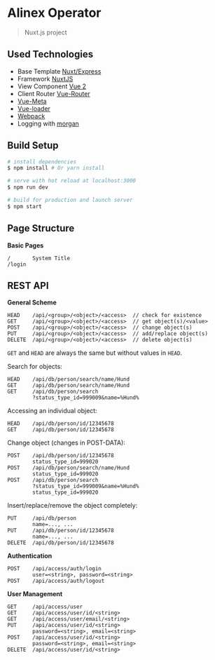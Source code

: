 # Alinex Operator

> Nuxt.js project

## Used Technologies

- Base Template [Nuxt/Express](https://github.com/nuxt/express)
- Framework [NuxtJS](https://nuxtjs.org/)
- View Component [Vue 2](https://github.com/vuejs/vue)
- Client Router [Vue-Router](https://github.com/vuejs/vue-router)
- [Vue-Meta](https://github.com/declandewet/vue-meta)
- [Vue-loader](https://github.com/vuejs/vue-loader)
- [Webpack](https://github.com/webpack/webpack)
- Logging with [morgan](https://github.com/expressjs/morgan)

## Build Setup

``` bash
# install dependencies
$ npm install # Or yarn install

# serve with hot reload at localhost:3000
$ npm run dev

# build for production and launch server
$ npm start
```

## Page Structure

__Basic Pages__

    /       System Title
    /login      

## REST API

__General Scheme__

    HEAD    /api/<group>/<object>/<access>  // check for existence
    GET     /api/<group>/<object>/<access>  // get object(s)/<value>
    POST    /api/<group>/<object>/<access>  // change object(s)
    PUT     /api/<group>/<object>/<access>  // add/replace object(s)
    DELETE  /api/<group>/<object>/<access>  // delete object(s)

`GET` and `HEAD` are always the same but without values in `HEAD`.

Search for objects:

    HEAD    /api/db/person/search/name/Hund
    GET     /api/db/person/search/name/Hund
    GET     /api/db/person/search
            ?status_type_id=999009&name=%Hund%

Accessing an individual object:

    HEAD    /api/db/person/id/12345678
    GET     /api/db/person/id/12345678

Change object (changes in POST-DATA):

    POST    /api/db/person/id/12345678
            status_type_id=999020
    POST    /api/db/person/search/name/Hund
            status_type_id=999020
    POST    /api/db/person/search
            ?status_type_id=999009&name=%Hund%
            status_type_id=999020

Insert/replace/remove the object completely:

    PUT     /api/db/person
            name=..., ...
    PUT     /api/db/person/id/12345678
            name=..., ...
    DELETE  /api/db/person/id/12345678

__Authentication__

    POST    /api/access/auth/login
            user=<string>, password=<string>
    POST    /api/access/auth/logout

__User Management__

    GET     /api/access/user
    GET     /api/access/user/id/<string>
    GET     /api/access/user/email/<string>
    PUT     /api/access/user/id/<string>
            password=<string>, email=<string>
    POST    /api/access/user/id/<string>
            password=<string>, email=<string>
    DELETE  /api/access/user/id/<string>
